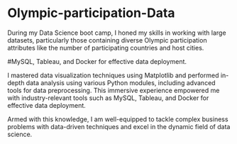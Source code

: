 # Olympic-participation-Data
During my Data Science boot camp, I honed my skills in working with large datasets, particularly those containing diverse Olympic participation attributes like the number of participating countries and host cities. 

#MySQL, Tableau, and Docker for effective data deployment. 

I mastered data visualization techniques using Matplotlib and performed in-depth data analysis using various Python modules, including advanced tools for data preprocessing. This immersive experience empowered me with industry-relevant tools such as MySQL, Tableau, and Docker for effective data deployment. 

Armed with this knowledge, I am well-equipped to tackle complex business problems with data-driven techniques and excel in the dynamic field of data science.
